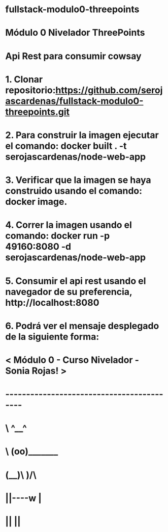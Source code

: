 # fullstack-modulo0-threepoints
# Módulo 0 Nivelador ThreePoints

# Api Rest para consumir cowsay
# 1. Clonar repositorio:https://github.com/serojascardenas/fullstack-modulo0-threepoints.git
# 2. Para construir la imagen ejecutar el comando: docker built . -t serojascardenas/node-web-app
# 3. Verificar que la imagen se haya construido usando el comando: docker image.
# 4. Correr la imagen usando el comando: docker run -p 49160:8080 -d serojascardenas/node-web-app
# 5. Consumir el api rest usando el navegador de su preferencia, http://localhost:8080
# 6. Podrá ver el mensaje desplegado de la siguiente forma:
# < Módulo 0 - Curso Nivelador - Sonia Rojas! >
# ------------------------------------------
#        \   ^__^
#         \  (oo)\_______
#            (__)\       )\/\
#                ||----w |
#                ||     ||
# 
